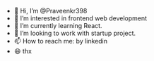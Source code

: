 - 👋 Hi, I’m @Praveenkr398
- 👀 I’m interested in frontend web development
- 🌱 I’m currently learning React.
- 💞️ I’m looking to work with startup project.
- 📫 How to reach me: by linkedin
- 😄 thx

<!---
Praveenkr398/Praveenkr398 is a ✨ special ✨ repository because its `README.md` (this file) appears on your GitHub profile.
You can click the Preview link to take a look at your changes.
--->
